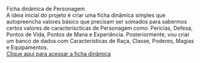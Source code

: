 Ficha dinâmica de Personagem <br>
A ideia inicial do projeto é criar uma ficha dinâmica simples que autopreencha valores básico que precisam ser somados para sabermos certos valores de caracteríscticas de Personagem como: Perícias, Defesa, Pontos de Vida, Pontos de Mana e Experiência.
Posteriormente, vou criar um banco de dados com Características de Raça, Classe, Poderes, Magias e Equipamentos. <br>
<a href="https://raulmsiqueira.github.io/tormenta20/ficha_dinamica.html">Clique aqui para acessar a ficha dinâmica</a>